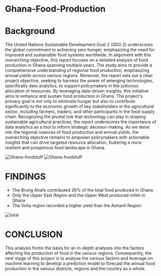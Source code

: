# Ghana-Food-Production
# Background
The United Nations Sustainable Development Goal 2 (SDG 2) underscores the global commitment to achieving zero hunger, emphasizing the need for improved and sustainable food systems worldwide. In alignment with this overarching objective, this report focuses on a detailed analysis of food production in Ghana spanning multiple years. The study aims to provide a comprehensive understanding of regional food production, emphasizing annual yields across various regions. Moreover, the report sets out a clear project objective, seeking to harness the power of emerging technologies, specifically data analytics, to support policymakers in the judicious allocation of resources. By leveraging data-driven insights, this initiative aims to enhance and sustain food production in Ghana.
The project's primary goal is not only to eliminate hunger but also to contribute significantly to the economic growth of key stakeholders in the agricultural sector, including farmers, traders, and other participants in the food supply chain. Recognizing the pivotal role that technology can play in shaping sustainable agricultural practices, the report underscores the importance of data analytics as a tool to inform strategic decision-making. As we delve into the regional nuances of food production and annual yields, the overarching objective remains to empower policymakers with actionable insights that can drive targeted resource allocation, fostering a more resilient and prosperous food landscape in Ghana.

![Ghana-foodstuff](https://github.com/Suleman-Zack/Ghana-Food-Production/assets/63692930/56e6364c-9270-4778-9e29-8cab77b5774b) ![Ghana-foodstuff](https://github.com/Suleman-Zack/Ghana-Food-Production/assets/63692930/56e6364c-9270-4778-9e29-8cab77b5774b)

# FINDINGS
* The Brong Ahafo contributed 26% of the total food produced in Ghana
* Only the Upper East Region and the Upper West produced millet in Ghana
* The Volta region recorded a higher yield than the Ashanti Region.
  
![total](https://github.com/Suleman-Zack/Ghana-Food-Production/assets/63692930/226433b2-d619-4d78-8f4e-04e166aa1ab7)

# CONCLUSION
This analysis forms the basis for an in-depth analyses into the factors affecting the production of food in the various regions. Consequently, the next stage of this project is to analyse the various factors and leverage on machine learning to develop a prediction model to forecast the annual food production in the various districts, regions and the country as a whole.



